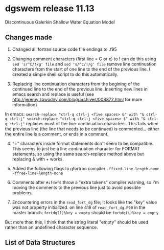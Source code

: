 dgswem release 11.13
=========
Discontinuous Galerkin Shallow Water Equation Model

## Changes made

1. Changed all fortran source code file endings to .f95

2. Changing comment characters (first line = C or c) to !
can do this using `sed 's/^C/!/g' file` and `sed 's/^c/!/g' file`
remove line continuation characters from the start of one line to the end of the previous line.  I created a simple shell script to do this automatically.

3. Replacing line continuation characters from the begining of the continued line to the end of the previous line. Inserting new lines in emacs search and replace is useful (see <http://jeremy.zawodny.com/blog/archives/008872.html> for more information)

In emacs: 
``
search-replace "ctrl-q ctrl-j <five spaces> &" with "& ctrl-q ctrl-j"
search-replace "ctrl-q ctrl-j <five spaces> $" with "& ctrl-q ctrl-j"
``
replaces most of the line-continuation characters. This fails when the previous 
line (the line that needs to be continued) is commented... either the entire line is a comment, or ends in a comment.  

4. "+" characters inside format statements don't seem to be compatible. This seems to just be a line continuation character for FORMAT statements, so using the same search-replace method above but replacing & with + works.

5. Added the following flags to gfortran compiler `-ffixed-line-length-none -ffree-line-length-none`

6. Comments after `#ifdef`s throw a "extra tokens" compiler warning, so I'm moving the comments to the previous line just to avoid possible problems.

7. Encountering errors in the `read_fort_dg` file; it looks like the "key" value was not property initialized. on line 419 of `read_fort_dg.F90` in the master branch:
`fortdg(1)%key = empty`
should be
`fortdg(i)%key = empty`

But more than this, I think that the string literal "empty" should be used rather than an undefined character sequence.



## List of Data Structures 
